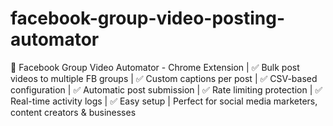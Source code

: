 # facebook-group-video-posting-automator
🚀 Facebook Group Video Automator - Chrome Extension | ✅ Bulk post videos to multiple FB groups | ✅ Custom captions per post | ✅ CSV-based configuration | ✅ Automatic post submission | ✅ Rate limiting protection | ✅ Real-time activity logs | ✅ Easy setup | Perfect for social media marketers, content creators &amp; businesses

